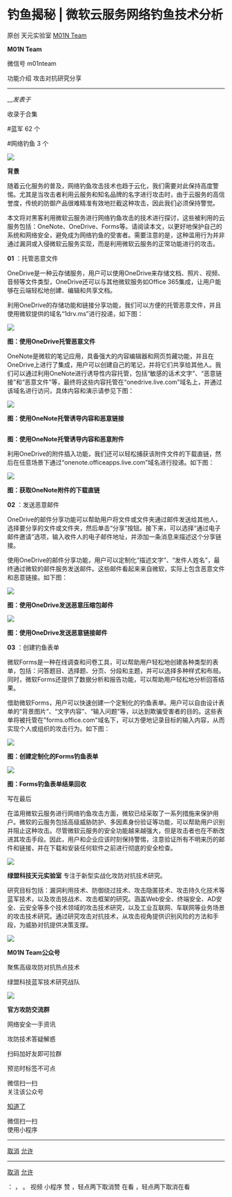 #  钓鱼揭秘 | 微软云服务网络钓鱼技术分析

原创 天元实验室  [ M01N Team ](javascript:void\(0\);)

**M01N Team** ![]()

微信号 m01nteam

功能介绍 攻击对抗研究分享

____

___发表于_

收录于合集

#蓝军 62 个

#网络钓鱼 3 个

![](https://gitee.com/fuli009/images/raw/master/public/20230308224246.png)

**背景**

随着云化服务的普及，网络钓鱼攻击技术也趋于云化，我们需要对此保持高度警惕。尤其是当攻击者利用云服务和知名品牌的名字进行攻击时，由于云服务的高信誉度，传统的防御产品很难精准有效地拦截这种攻击，因此我们必须保持警觉。

  

本文将对黑客利用微软云服务进行网络钓鱼攻击的技术进行探讨，这些被利用的云服务包括：OneNote、OneDrive、Forms等。请阅读本文，以更好地保护自己的系统和网络安全，避免成为网络钓鱼的受害者。需要注意的是，这种滥用行为并非通过漏洞或入侵微软云服务实现，而是利用微软云服务的正常功能进行的攻击。

  

 **01** ：托管恶意文件

OneDrive是一种云存储服务，用户可以使用OneDrive来存储文档、照片、视频、音频等文件类型，OneDrive还可以与其他微软服务如Office
365集成，让用户能够在云端轻松地创建、编辑和共享文档。

  

利用OneDrive的存储功能和链接分享功能，我们可以方便的托管恶意文件，并且使用微软提供的域名“1drv.ms”进行投递，如下图：

![](https://gitee.com/fuli009/images/raw/master/public/20230308224247.png)

 **图：使用OneDrive托管恶意文件**

  

OneNote是微软的笔记应用，具备强大的内容编辑器和网页剪藏功能，并且在OneDrive上进行了集成，用户可以创建自己的笔记，并将它们共享给其他人。我们可以通过利用OneNote进行诱导性内容托管，包括“敏感的话术文字”、“恶意链接”和“恶意文件”等，最终将这些内容托管在“onedrive.live.com”域名上，并通过该域名进行访问，具体内容和演示请参见下图：

![](https://gitee.com/fuli009/images/raw/master/public/20230308224248.png)

 **图：使用OneNote托管诱导内容和恶意链接**

  

![]()

 **图：使用OneNote托管诱导内容和恶意附件**

  

利用OneDrive的附件插入功能，我们还可以轻松捕获该附件文件的下载直链，然后在任意场景下通过“onenote.officeapps.live.com”域名进行投递。如下图：

![](https://gitee.com/fuli009/images/raw/master/public/20230308224249.png)

 **图：获取OneNote附件的下载直链**

  

 **02** ：发送恶意邮件

OneDrive的邮件分享功能可以帮助用户将文件或文件夹通过邮件发送给其他人，选择要分享的文件或文件夹，然后单击“分享”按钮。接下来，可以选择“通过电子邮件邀请”选项，输入收件人的电子邮件地址，并添加一条消息来描述这个分享链接。

使用OneDrive的邮件分享功能，用户可以定制化“描述文字”、“发件人姓名”，最终通过微软的邮件服务发送邮件。这些邮件看起来来自微软，实际上包含恶意文件和恶意链接。如下图：

![](https://gitee.com/fuli009/images/raw/master/public/20230308224250.png)

 **图：使用OneDrive发送恶意压缩包邮件**

  

![](https://gitee.com/fuli009/images/raw/master/public/20230308224251.png)

 **图：使用OneDrive发送恶意链接邮件**

  

 **03** ：创建钓鱼表单

微软Forms是一种在线调查和问卷工具，可以帮助用户轻松地创建各种类型的表单，包括：问答题目、选择题、分页、分段和主题，并可以选择多种样式和布局。同时，微软Forms还提供了数据分析和报告功能，可以帮助用户轻松地分析回答结果。

借助微软Forms，用户可以快速创建一个定制化的钓鱼表单。用户可以自由设计表单的“背景图片”、“文字内容”、“输入问题”等，以达到欺骗受害者的目的。这些表单将被托管在"forms.office.com"域名下，可以方便地记录目标的输入内容，从而实现个人或组织的攻击行为。如下图：

![](https://gitee.com/fuli009/images/raw/master/public/20230308224252.png)

 **图：创建定制化的Forms钓鱼表单**

  

![](https://gitee.com/fuli009/images/raw/master/public/20230308224253.png)

 **图：Forms钓鱼表单结果回收**

写在最后

在滥用微软云服务进行网络钓鱼攻击方面，微软已经采取了一系列措施来保护用户。微软的云服务包括高级威胁防护、多因素身份验证等功能，可以帮助用户识别并阻止这种攻击。尽管微软云服务的安全功能越来越强大，但是攻击者也在不断改进其攻击手段。因此，用户和企业应该时刻保持警惕，注意验证所有不明来历的邮件和链接，并在下载和安装任何软件之前进行彻底的安全检查。

  

![](https://gitee.com/fuli009/images/raw/master/public/20230308224254.png)

 **绿盟科技天元实验室** 专注于新型实战化攻防对抗技术研究。

研究目标包括：漏洞利用技术、防御绕过技术、攻击隐匿技术、攻击持久化技术等蓝军技术，以及攻击技战术、攻击框架的研究。涵盖Web安全、终端安全、AD安全、云安全等多个技术领域的攻击技术研究，以及工业互联网、车联网等业务场景的攻击技术研究。通过研究攻击对抗技术，从攻击视角提供识别风险的方法和手段，为威胁对抗提供决策支撑。

  

![](https://gitee.com/fuli009/images/raw/master/public/20230308224255.png)

 **M01N Team公众号**

聚焦高级攻防对抗热点技术

绿盟科技蓝军技术研究战队

![](https://gitee.com/fuli009/images/raw/master/public/20230308224256.png)

 **官方攻防交流群**

网络安全一手资讯

攻防技术答疑解惑

扫码加好友即可拉群

预览时标签不可点

微信扫一扫  
关注该公众号

[知道了](javascript:;)

微信扫一扫  
使用小程序

****

[取消](javascript:void\(0\);) [允许](javascript:void\(0\);)

****

[取消](javascript:void\(0\);) [允许](javascript:void\(0\);)

： ， 。   视频 小程序 赞 ，轻点两下取消赞 在看 ，轻点两下取消在看

